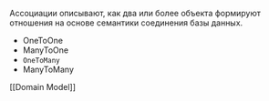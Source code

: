 Ассоциации описывают, как два или более объекта формируют отношения на основе семантики соединения базы данных.

- OneToOne
- ManyToOne 
- `OneToMany`
- ManyToMany


[[Domain Model]]